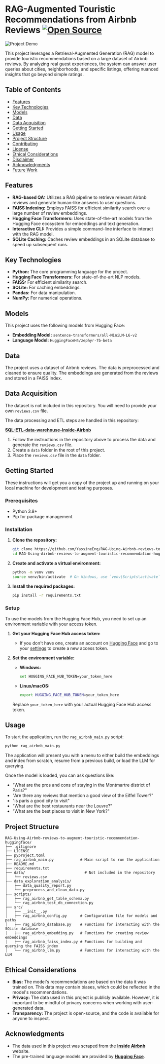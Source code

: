 # RAG-Augmented Touristic Recommendations from Airbnb Reviews [![Open Source](https://img.shields.io/badge/Open%20Source-Yes-green.svg)](https://github.com/YassineEng/RAG-Using-Airbnb-reviews-to-augment-touristic-recommendation-huggingface)

![Project Demo](https://placehold.co/600x400/000000/FFFFFF/gif?text=Project+Demo)


This project leverages a Retrieval-Augmented Generation (RAG) model to provide touristic recommendations based on a large dataset of Airbnb reviews. By analyzing real guest experiences, the system can answer user queries about cities, neighborhoods, and specific listings, offering nuanced insights that go beyond simple ratings.

## Table of Contents

- [Features](#features)
- [Key Technologies](#key-technologies)
- [Models](#models)
- [Data](#data)
- [Data Acquisition](#data-acquisition)
- [Getting Started](#getting-started)
- [Usage](#usage)
- [Project Structure](#project-structure)
- [Contributing](#contributing)
- [License](#license)
- [Ethical Considerations](#ethical-considerations)
- [Disclaimer](#disclaimer)
- [Acknowledgments](#acknowledgments)
- [Future Work](#future-work)

## Features

- **RAG-based QA:** Utilizes a RAG pipeline to retrieve relevant Airbnb reviews and generate human-like answers to user questions.
- **FAISS Indexing:** Employs FAISS for efficient similarity search over a large number of review embeddings.
- **Hugging Face Transformers:** Uses state-of-the-art models from the Hugging Face ecosystem for embeddings and text generation.
- **Interactive CLI:** Provides a simple command-line interface to interact with the RAG model.
- **SQLite Caching:** Caches review embeddings in an SQLite database to speed up subsequent runs.

## Key Technologies

- **Python:** The core programming language for the project.
- **Hugging Face Transformers:** For state-of-the-art NLP models.
- **FAISS:** For efficient similarity search.
- **SQLite:** For caching embeddings.
- **Pandas:** For data manipulation.
- **NumPy:** For numerical operations.

## Models

This project uses the following models from Hugging Face:

- **Embedding Model:** `sentence-transformers/all-MiniLM-L6-v2`
- **Language Model:** `HuggingFaceH4/zephyr-7b-beta`

## Data

The project uses a dataset of Airbnb reviews. The data is preprocessed and cleaned to ensure quality. The embeddings are generated from the reviews and stored in a FAISS index.

## Data Acquisition

The dataset is not included in this repository. You will need to provide your own `reviews.csv` file.

The data processing and ETL steps are handled in this repository:

[**SQL-ETL-data-warehouse-Inside-Airbnb**](https://github.com/YassineEng/SQL-ETL-data-warehouse-Inside-Airbnb)

1. Follow the instructions in the repository above to process the data and generate the `reviews.csv` file.
2. Create a `data` folder in the root of this project.
3. Place the `reviews.csv` file in the `data` folder.

## Getting Started

These instructions will get you a copy of the project up and running on your local machine for development and testing purposes.

### Prerequisites

- Python 3.8+
- Pip for package management

### Installation

1. **Clone the repository:**
   ```bash
   git clone https://github.com/YassineEng/RAG-Using-Airbnb-reviews-to-augment-touristic-recommendation-huggingface.git
   cd RAG-Using-Airbnb-reviews-to-augment-touristic-recommendation-huggingface
   ```

2. **Create and activate a virtual environment:**
   ```bash
   python -m venv venv
   source venv/bin/activate  # On Windows, use `venv\Scripts\activate`
   ```

3. **Install the required packages:**
   ```bash
   pip install -r requirements.txt
   ```

### Setup

To use the models from the Hugging Face Hub, you need to set up an environment variable with your access token.

1. **Get your Hugging Face Hub access token:**
   - If you don't have one, create an account on [Hugging Face](https://huggingface.co/) and go to your [settings](https://huggingface.co/settings/tokens) to create a new access token.

2. **Set the environment variable:**
   - **Windows:**
     ```bash
     set HUGGING_FACE_HUB_TOKEN=your_token_here
     ```
   - **Linux/macOS:**
     ```bash
     export HUGGING_FACE_HUB_TOKEN=your_token_here
     ```

   Replace `your_token_here` with your actual Hugging Face Hub access token.

## Usage

To start the application, run the `rag_airbnb_main.py` script:

```bash
python rag_airbnb_main.py
```

The application will present you with a menu to either build the embeddings and index from scratch, resume from a previous build, or load the LLM for querying.

Once the model is loaded, you can ask questions like:

- "What are the pros and cons of staying in the Montmartre district of Paris?"
- "Are there any reviews that mention a good view of the Eiffel Tower?"
- "is paris a good city to visit"
- "What are the best restaurants near the Louvre?"
- "What are the best places to visit in New York?"

## Project Structure

```
RAG-Using-Airbnb-reviews-to-augment-touristic-recommendation-huggingface/
├── .gitignore
├── LICENSE
├── pyproject.toml
├── rag_airbnb_main.py            # Main script to run the application
├── README.md
├── requirements.txt
├── data/                           # Not included in the repository
│   └── reviews.csv
├── data_exploration_analysis/
│   ├── data_quality_report.py
│   └── preprocess_and_clean_data.py
├── scripts/
│   ├── rag_airbnb_get_table_schema.py
│   └── rag_airbnb_test_db_connection.py
├── src/
│   ├── __init__.py
│   ├── rag_airbnb_config.py      # Configuration file for models and paths
│   ├── rag_airbnb_database.py    # Functions for interacting with the SQLite database
│   ├── rag_airbnb_embedding.py   # Functions for creating review embeddings
│   ├── rag_airbnb_faiss_index.py # Functions for building and querying the FAISS index
│   └── rag_airbnb_llm.py         # Functions for interacting with the LLM
```

## Ethical Considerations

- **Bias:** The model's recommendations are based on the data it was trained on. This data may contain biases, which could be reflected in the model's recommendations.
- **Privacy:** The data used in this project is publicly available. However, it is important to be mindful of privacy concerns when working with user-generated data.
- **Transparency:** The project is open-source, and the code is available for anyone to inspect.

## Acknowledgments

- The data used in this project was scraped from the [**Inside Airbnb**](http://insideairbnb.com/) website.
- The pre-trained language models are provided by [**Hugging Face**](https://huggingface.co/).
